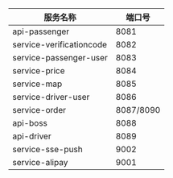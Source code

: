 服务名称|端口号
--- | ---
api-passenger | 8081
service-verificationcode | 8082
service-passenger-user | 8083
service-price | 8084
service-map | 8085
service-driver-user | 8086
service-order|8087/8090
api-boss | 8088
api-driver|8089
service-sse-push|9002
service-alipay|9001

